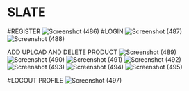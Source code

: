 # SLATE
#REGISTER
![Screenshot (486)](https://github.com/zamiul043/SLATE/assets/126311727/cb2dd868-ba64-4a34-9ce9-57b2dd8465c8)
#LOGIN
![Screenshot (487)](https://github.com/zamiul043/SLATE/assets/126311727/3650f3c9-75ef-4cd3-b729-700a538e9eb0)
![Screenshot (488)](https://github.com/zamiul043/SLATE/assets/126311727/e7d83168-a1a3-452e-8b6c-575eb90d7f65)

ADD UPLOAD AND DELETE PRODUCT
![Screenshot (489)](https://github.com/zamiul043/SLATE/assets/126311727/2c8dd388-e180-4635-8355-fc8a00728b0c)
![Screenshot (490)](https://github.com/zamiul043/SLATE/assets/126311727/9d1da4d6-8021-4678-b506-2da8881c28c3)
![Screenshot (491)](https://github.com/zamiul043/SLATE/assets/126311727/7ecee5e3-289a-4f54-bf6c-8e5957010f1e)
![Screenshot (492)](https://github.com/zamiul043/SLATE/assets/126311727/268c2688-0dbf-4e38-b26b-a2d38958fa96)
![Screenshot (493)](https://github.com/zamiul043/SLATE/assets/126311727/bfcc9de9-7d32-44ea-8aeb-c8e7cd15beb6)
![Screenshot (494)](https://github.com/zamiul043/SLATE/assets/126311727/e714f8e7-1a44-4e6e-9919-6fef8976cd90)
![Screenshot (495)](https://github.com/zamiul043/SLATE/assets/126311727/4dc3ba40-188a-4e7c-b148-40a2b2bef7fa)

#LOGOUT PROFILE
![Screenshot (497)](https://github.com/zamiul043/SLATE/assets/126311727/921fe13b-374a-42d6-849c-9496862f8e84)
